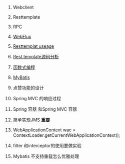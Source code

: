 1. Webclient
2. Resttemplate
3. RPC


4. [WebFlux](Java-web\WebFlux.md)

5. [Resttemplat useage](Java-web\Spring-Boot\RestTemplate的使用.md )

6. [Rest template源码分析](源码分析\SpringBoot\RestTemplate-01.md)

7. [函数式编程](Java基础\Java基础--38--函数式编程.md)

8. [MyBatis](/Java-web\MyBatis/mybatis-01.md)

9. 点赞功能的设计

10. Spring MVC 的响应过程

11. Spring 容器 和Spring MVC 容器

12. 简单实现JMS __重要__

13. WebApplicationContext wac = ContextLoader.getCurrentWebApplicationContext();

14. filter 和interceptor的使用要做实验

15. Mybatis 不支持重载怎么优雅处理

